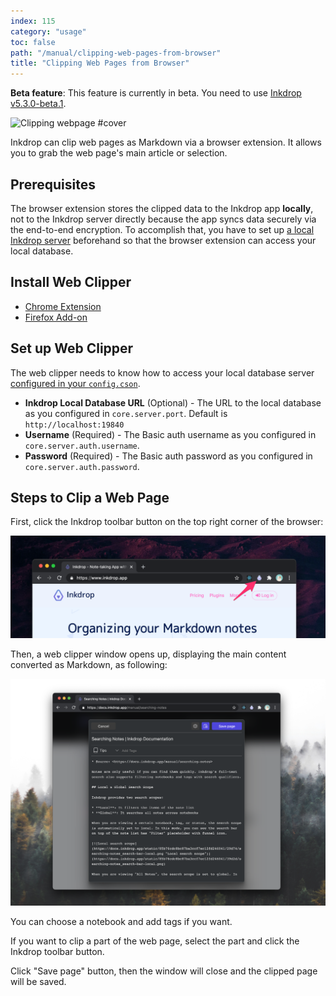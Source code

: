 ```yaml
---
index: 115
category: "usage"
toc: false
path: "/manual/clipping-web-pages-from-browser"
title: "Clipping Web Pages from Browser"
---
```


<div class="ui warning message">
  <strong>Beta feature</strong>: This feature is currently in beta. You need to use <a href='https://my.inkdrop.app/download/beta'>Inkdrop v5.3.0-beta.1</a>.
</div>

![Clipping webpage #cover](/images/clipping-web-pages-from-browser.svg)

Inkdrop can clip web pages as Markdown via a browser extension.
It allows you to grab the web page's main article or selection.

## Prerequisites

The browser extension stores the clipped data to the Inkdrop app **locally**, not to the Inkdrop server directly
because the app syncs data securely via the end-to-end encryption.
To accomplish that, you have to set up [a local Inkdrop server](manual/accessing-the-local-database/#accessing-via-http-advanced) beforehand so that the browser extension can access your local database.

## Install Web Clipper

- [Chrome Extension](https://chrome.google.com/webstore/detail/inkdrop-web-clipper/foeipofmnkjhlbojckgiecdffbfnnofj)
- [Firefox Add-on](https://addons.mozilla.org/en-US/firefox/addon/inkdrop-web-clipper/)

## Set up Web Clipper

The web clipper needs to know how to access your local database server [configured in your `config.cson`](/manual/accessing-the-local-database/#accessing-via-http-advanced).

- **Inkdrop Local Database URL** (Optional) - The URL to the local database as you configured in `core.server.port`. Default is `http://localhost:19840`
- **Username** (Required) - The Basic auth username as you configured in `core.server.auth.username`.
- **Password** (Required) - The Basic auth password as you configured in `core.server.auth.password`.

## Steps to Clip a Web Page

First, click the Inkdrop toolbar button on the top right corner of the browser:

![Inkdrop extension toolbar button](./clipping-web-pages-from-browser_toolbar.png)

Then, a web clipper window opens up, displaying the main content converted as Markdown, as following:

![Inkdrop Web Clipper window](./clipping-web-pages-from-browser_window.png)

You can choose a notebook and add tags if you want.

If you want to clip a part of the web page, select the part and click the Inkdrop toolbar button.

Click "Save page" button, then the window will close and the clipped page will be saved.
